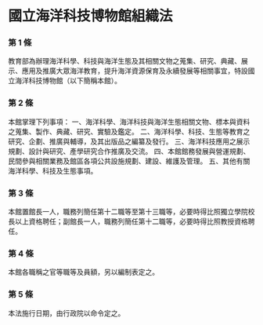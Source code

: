# 國立海洋科技博物館組織法

### 第 1 條

教育部為辦理海洋科學、科技與海洋生態及其相關文物之蒐集、研究、典藏、展示、應用及推廣大眾海洋教育，提升海洋資源保育及永續發展等相關事宜，特設國立海洋科技博物館（以下簡稱本館）。

### 第 2 條

本館掌理下列事項：
一、海洋科學、海洋科技與海洋生態相關文物、標本與資料之蒐集、製作、典藏、研究、實驗及鑑定。
二、海洋科學、科技、生態等教育之研究、企劃、推廣與輔導，及其出版品之編纂及發行。
三、海洋科技應用之展示規劃、設計與研究、產學研究合作推廣及交流。
四、本館館務發展與營運規劃、民間參與相關業務及館區各項公共設施規劃、建設、維護及管理。
五、其他有關海洋科學、科技及生態事項。

### 第 3 條

本館置館長一人，職務列簡任第十二職等至第十三職等，必要時得比照獨立學院校長以上資格聘任；副館長一人，職務列簡任第十二職等，必要時得比照教授資格聘任。

### 第 4 條

本館各職稱之官等職等及員額，另以編制表定之。

### 第 5 條

本法施行日期，由行政院以命令定之。
